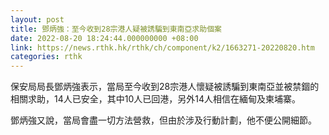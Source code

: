 ```yaml
---
layout: post
title: 鄧炳強：至今收到28宗港人疑被誘騙到東南亞求助個案
date: 2022-08-20 18:24:44.000000000 +08:00
link: https://news.rthk.hk/rthk/ch/component/k2/1663271-20220820.htm
categories: rthk
---
```


保安局局長鄧炳強表示，當局至今收到28宗港人懷疑被誘騙到東南亞並被禁錮的相關求助，14人已安全，其中10人已回港，另外14人相信在緬甸及柬埔寨。

鄧炳強又說，當局會盡一切方法營救，但由於涉及行動計劃，他不便公開細節。
